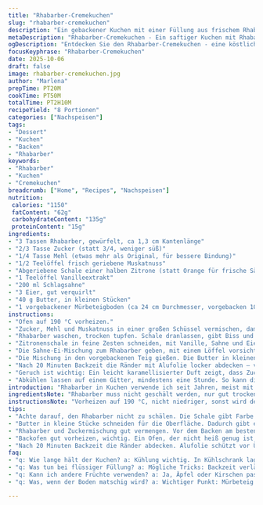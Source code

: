 ```yaml
---
title: "Rhabarber-Cremekuchen"
slug: "rhabarber-cremekuchen"
description: "Ein gebackener Kuchen mit einer Füllung aus frischem Rhabarber, Zucker, Mehl und einer cremigen Ei-Sahne-Mischung, gewürzt mit Muskatnuss und einem Hauch Zitrus. Ungeschälter Rhabarber wird gewürfelt, mit Zucker und Mehl vermischt, bevor eine Vanille-Orangen-Creme darübergegossen wird. Butterflöckchen obenauf geben eine goldene Kruste. Backzeit und Temperatur passen sich an optische und geruchliche Signale an, um ein Überbacken zu vermeiden. Die Kombination aus säuerlichem Rhabarber und süßer, samtiger Füllung bringt verschiedene Texturen in Einklang und ergibt eine saftige, trotzdem feste Konsistenz."
metaDescription: "Rhabarber-Cremekuchen - Ein saftiger Kuchen mit Rhabarber und cremiger Füllung, perfekt für jede Gelegenheit"
ogDescription: "Entdecken Sie den Rhabarber-Cremekuchen - eine köstliche Kombination aus süß und sauer, ideal für Freunde und Familie"
focusKeyphrase: "Rhabarber-Cremekuchen"
date: 2025-10-06
draft: false
image: rhabarber-cremekuchen.jpg
author: "Marlena"
prepTime: PT20M
cookTime: PT50M
totalTime: PT2H10M
recipeYield: "8 Portionen"
categories: ["Nachspeisen"]
tags:
- "Dessert"
- "Kuchen"
- "Backen"
- "Rhabarber"
keywords:
- "Rhabarber"
- "Kuchen"
- "Cremekuchen"
breadcrumb: ["Home", "Recipes", "Nachspeisen"]
nutrition: 
 calories: "1150"
 fatContent: "62g"
 carbohydrateContent: "135g"
 proteinContent: "15g"
ingredients:
- "3 Tassen Rhabarber, gewürfelt, ca 1,3 cm Kantenlänge"
- "2/3 Tasse Zucker (statt 3/4, weniger süß)"
- "1/4 Tasse Mehl (etwas mehr als Original, für bessere Bindung)"
- "1/2 Teelöffel frisch geriebene Muskatnuss"
- "Abgeriebene Schale einer halben Zitrone (statt Orange für frische Säure)"
- "1 Teelöffel Vanilleextrakt"
- "200 ml Schlagsahne"
- "3 Eier, gut verquirlt"
- "40 g Butter, in kleinen Stücken"
- "1 vorgebackener Mürbeteigboden (ca 24 cm Durchmesser, vorgebacken 10 Minuten bei 180°C)"
instructions:
- "Ofen auf 190 °C vorheizen."
- "Zucker, Mehl und Muskatnuss in einer großen Schüssel vermischen, damit sich die Gewürze gut verteilen. Wichtig für gleichmäßige Süße und Bindung."
- "Rhabarber waschen, trocken tupfen. Schale dranlassen, gibt Biss und Farbe. Würfel auf etwa 1,3 cm schneiden. 3 Tassen abmessen. Zum Zuckergemisch hinzufügen – das Mehl saugt Flüssigkeit auf, verhindert Durchweichen."
- "Zitronenschale in feine Zesten schneiden, mit Vanille, Sahne und Eiern verquirlen. Eier müssen richtig schaumig sein, die Luft darin macht Füllung luftig. Roh schmeckt das komisch, aber der Ofen macht es zu Creme."
- "Die Sahne-Ei-Mischung zum Rhabarber geben, mit einem Löffel vorsichtig vermengen, damit Rhabarber nicht zerfällt — eher unterheben als rühren."
- "Die Mischung in den vorgebackenen Teig gießen. Die Butter in kleinen Stücken unregelmäßig darauf verteilen, sorgt für goldene, buttrige Tupfen auf der Oberfläche."
- "Nach 20 Minuten Backzeit die Ränder mit Alufolie locker abdecken – verhindert zu starke Bräunung, ohne das Backen zu stoppen. Dann noch 25–30 Minuten weitermachen, bis der Kuchen an der Mitte leicht wackelt, aber nicht flüssig ist."
- "Geruch ist wichtig: Ein leicht karamellisierter Duft zeigt, dass Zucker beginnt zu karamellisieren. Die Oberfläche sollte goldbraun sein, manchmal auch kleine Bläschen zeigen sich – Zeichen für fertige Füllung."
- "Abkühlen lassen auf einem Gitter, mindestens eine Stunde. So kann die Füllung fest werden, sonst zerläuft alles beim Schneiden. Serviertipp: Zimtzucker oder Schlagsahne passt gut dazu, für den kleinen aromatischen Kick."
introduction: "Rhabarber in Kuchen verwende ich seit Jahren, meist mit klassischen Vanillepuddingfüllungen, aber ich habe festgestellt, dass eine einfache Ei-Sahne-Mischung mit Zitrus den säuerlichen Rhabarber besonders schön ins Gleichgewicht bringt. Dabei darf das Mehl nicht zu knapp sein, sonst weicht der Boden durch und die Füllung verläuft. Frische Muskatnuss ein Muss, gibt dem Ganzen Tiefe, nicht nur süß. Vom Rhabarber schäle ich die Schale nie, sie trägt nach dem Backen angenehme Textur und Farbe bei. Der Trick mit der Alufolie nach dem ersten Backviertel verhindert, dass die Ränder verbrennen, während die Füllung noch feucht bleibt. Sofort schneiden? Nicht empfehlenswert! Es dauert, bis alles beim Abkühlen stabilisiert – Geduld schenkt den besten Schnitt."
ingredientsNote: "Rhabarber muss nicht geschält werden, nur gut trocken tupfen, sonst verwässert der Kuchen. Zitronenschale gibt eine frischere Note als Orange; alternativ kann man Limette nehmen für eine exotische Variante. Das Mehl sorgt nicht nur für Bindung; mit etwas mehr fällt auch die saftige Füllung nicht auseinander. Butter auf der Oberfläche sorgt für eine leicht buttrige Kruste und schönen Glanz, kann durch Margarine ersetzt werden, billiger und weniger stark im Geschmack, funktioniert aber nicht identisch. Vorgebackener Teig ist zwingend, sonst wird der Boden matschig. Eier vor der Mischung gut aufschlagen, weniger Luft – kompakte Masse. Sahne unbedingt mit Vollfett verwenden, sonst wird die Füllung zu dünnflüssig. Zucker am besten feiner Kristallzucker, grobkörnig kann Probleme machen bei der Auflösung."
instructionsNote: "Vorheizen auf 190 °C, nicht niedriger, sonst wird der Boden durchweicht. Zucker, Mehl, Muskat immer zuerst mischen – so verteilt sich die Süße optimal und die Gewürze sind später nicht verklumpt. Rhabarber nur kurz abwaschen, nicht im Wasser liegen lassen. Die Eimischung mit Zitronenschale und Vanille geben der Füllung mehr Tiefe. Nicht zu stark rühren, sonst zerfallen die Rhabarberstücke. Butter in kleinen Stücken obenauf nicht vergessen, das gibt den Crunch. Nach ca. 20 Minuten Backen sofort mit Alufolie abdecken, sonst verbrennt der Rand schnell. In den letzten 10 Minuten öfter kontrollieren. Die goldbraune Farbe ist dein Anhaltspunkt, der Kuchen darf nicht völlig flüssig bleiben, ein leichtes Wackeln in der Mitte ist okay. Abkühlzeit ist keine Kür, sondern Pflicht – erst dann kristallisiert die Struktur. Schnittfestigkeit und ein sauberer Schnitt sind dann garantiert."
tips:
- "Achte darauf, den Rhabarber nicht zu schälen. Die Schale gibt Farbe und Struktur. Nur gut waschen und trocken tupfen. Vermeide Wasseransammlungen; rechter Rhabarber ist wichtig für den Kuchen."
- "Butter in kleine Stücke schneiden für die Oberfläche. Dadurch gibt es Platz für die Hitze. Gut verteilt ergeben sie eine schön gebräunte Oberfläche. Ist die Butter zu groß, wird die Kruste ungleichmäßig."
- "Rhabarber und Zuckermischung gut vermengen. Vor dem Backen am besten 10 Minuten ziehen lassen. Flüssigkeit wird dadurch gebunden. Gut für die Konsistenz. Ein paar Stückchen Rhabarber nicht zerdrücken; der Biss muss bleiben."
- "Backofen gut vorheizen, wichtig. Ein Ofen, der nicht heiß genug ist, kann den Boden durchweichen. Die Temperatur muss stimmen für den perfekten Kuchen. Achte auf den Duft, das ist dein Zeichen."
- "Nach 20 Minuten Backzeit die Ränder abdecken. Alufolie schützt vor Überbräunung. Einfach locker darauflegen, nicht zu straff. Nach der Zeit gut beobachten, jede Ofentür ist unterschiedlich."
faq:
- "q: Wie lange hält der Kuchen? a: Kühlung wichtig. In Kühlschrank lagern. Hält 3-4 Tage. Kühl ist die Füllung stabil. Auch tiefkühlen möglich; aber nicht zu lange lagern."
- "q: Was tun bei flüssiger Füllung? a: Mögliche Tricks: Backzeit verlängern. Temperaturschwankungen checken. Evtl. noch was Mehl hinzufügen, für mehr Stabilität. Gut umrühren, aber nicht zu stark."
- "q: Kann ich andere Früchte verwenden? a: Ja, Äpfel oder Kirschen passen gut. Äpfel kurz vor dem Backen rösten. Kirschen gut abtropfen lassen. Mit Zuckermenge anpassen, je nach Fruchtsäure."
- "q: Was, wenn der Boden matschig wird? a: Wichtiger Punkt: Mürbeteig vorbacken ist Pflicht. Bei der Zubereitung gut auf die Feuchtigkeit der Füllung achten; Rhabarber gut abtropfen."

---
```

